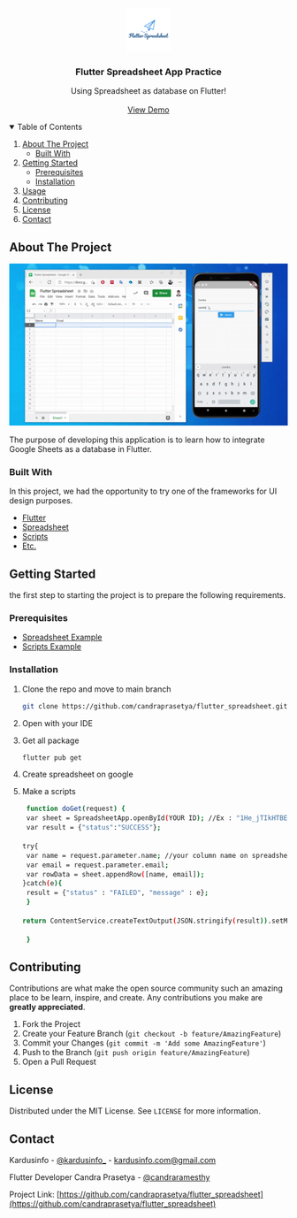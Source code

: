 <!-- PROJECT LOGO -->
<br />
<p align="center">
  <a href="https://github.com/candraprasetya/flutter_spreadsheet">
    <img src="logo.png" alt="Logo" height="80">
  </a>

  <h3 align="center">Flutter Spreadsheet App Practice</h3>

  <p align="center">
    Using Spreadsheet as database on Flutter!
    <br />
    <br />
    <a href="https://github.com/candraprasetya/flutter_spreadsheet/">View Demo</a>
  </p>
</p>



<!-- TABLE OF CONTENTS -->
<details open="open">
  <summary>Table of Contents</summary>
  <ol>
    <li>
      <a href="#about-the-project">About The Project</a>
      <ul>
        <li><a href="#built-with">Built With</a></li>
      </ul>
    </li>
    <li>
      <a href="#getting-started">Getting Started</a>
      <ul>
        <li><a href="#prerequisites">Prerequisites</a></li>
        <li><a href="#installation">Installation</a></li>
      </ul>
    </li>
    <li><a href="#usage">Usage</a></li>
    <li><a href="#contributing">Contributing</a></li>
    <li><a href="#license">License</a></li>
    <li><a href="#contact">Contact</a></li>
  </ol>
</details>



<!-- ABOUT THE PROJECT -->
## About The Project

[![Product Name Screen Shot][product-screenshot]](https://kardusinfo.com)

The purpose of developing this application is to learn how to integrate Google Sheets as a database in Flutter.

### Built With

In this project, we had the opportunity to try one of the frameworks for UI design purposes.
* [Flutter](https://flutter.dev)
* [Spreadsheet](https://docs.google.com/spreadsheets/d/1He_jTIkHTBEfPp1W5v6sl3y1j0uI92zGg6ZR96Kfx3Y/edit?usp=sharing)
* [Scripts](https://script.google.com/d/1SZlCDqoTWBGmvF6EPZvLkScL-3IrrSBTLUgl5h7_5vQSiLVSAi4eIWNx/edit?usp=sharing)
* [Etc.](#)

<!-- GETTING STARTED -->
## Getting Started

the first step to starting the project is to prepare the following requirements.

### Prerequisites
* [Spreadsheet Example](https://docs.google.com/spreadsheets/d/1He_jTIkHTBEfPp1W5v6sl3y1j0uI92zGg6ZR96Kfx3Y/edit?usp=sharing)
* [Scripts Example](https://script.google.com/d/1SZlCDqoTWBGmvF6EPZvLkScL-3IrrSBTLUgl5h7_5vQSiLVSAi4eIWNx/edit?usp=sharing)

### Installation

1. Clone the repo and move to main branch
   ```sh
   git clone https://github.com/candraprasetya/flutter_spreadsheet.git
   ```
3. Open with your IDE

4. Get all package
   ```sh
   flutter pub get
   ```

5. Create spreadsheet on google

6. Make a scripts
   ```sh
    function doGet(request) {
    var sheet = SpreadsheetApp.openById(YOUR ID); //Ex : "1He_jTIkHTBEfPp1W5v6sl3y1j0uI92zGg6ZR96Kfx3Y"
    var result = {"status":"SUCCESS"};

   try{
    var name = request.parameter.name; //your column name on spreadsheet
    var email = request.parameter.email;
    var rowData = sheet.appendRow([name, email]);
   }catch(e){
    result = {"status" : "FAILED", "message" : e};
    }

   return ContentService.createTextOutput(JSON.stringify(result)).setMimeType(ContentService.MimeType.JSON);
  
    }
   ```


<!-- CONTRIBUTING -->
## Contributing

Contributions are what make the open source community such an amazing place to be learn, inspire, and create. Any contributions you make are **greatly appreciated**.

1. Fork the Project
2. Create your Feature Branch (`git checkout -b feature/AmazingFeature`)
3. Commit your Changes (`git commit -m 'Add some AmazingFeature'`)
4. Push to the Branch (`git push origin feature/AmazingFeature`)
5. Open a Pull Request


<!-- LICENSE -->
## License

Distributed under the MIT License. See `LICENSE` for more information.


<!-- CONTACT -->
## Contact

Kardusinfo - [@kardusinfo_](https://instagram.com/kardusinfo_) - kardusinfo.com@gmail.com

Flutter Developer
Candra Prasetya - [@candraramesthy](https://instagram.com/candraramesthy)


Project Link: [https://github.com/candraprasetya/flutter_spreadsheet](https://github.com/candraprasetya/flutter_spreadsheet)

[product-screenshot]: screenshot/screenshot.gif

